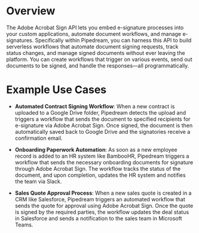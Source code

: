 # Overview

The Adobe Acrobat Sign API lets you embed e-signature processes into your custom applications, automate document workflows, and manage e-signatures. Specifically within Pipedream, you can harness this API to build serverless workflows that automate document signing requests, track status changes, and manage signed documents without ever leaving the platform. You can create workflows that trigger on various events, send out documents to be signed, and handle the responses—all programmatically.

# Example Use Cases

- **Automated Contract Signing Workflow**: When a new contract is uploaded to a Google Drive folder, Pipedream detects the upload and triggers a workflow that sends the document to specified recipients for e-signature via Adobe Acrobat Sign. Once signed, the document is then automatically saved back to Google Drive and the signatories receive a confirmation email.

- **Onboarding Paperwork Automation**: As soon as a new employee record is added to an HR system like BambooHR, Pipedream triggers a workflow that sends the necessary onboarding documents for signature through Adobe Acrobat Sign. The workflow tracks the status of the document, and upon completion, updates the HR system and notifies the team via Slack.

- **Sales Quote Approval Process**: When a new sales quote is created in a CRM like Salesforce, Pipedream triggers an automated workflow that sends the quote for approval using Adobe Acrobat Sign. Once the quote is signed by the required parties, the workflow updates the deal status in Salesforce and sends a notification to the sales team in Microsoft Teams.
